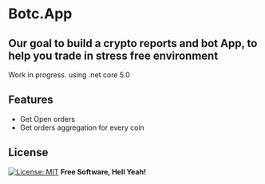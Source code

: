 # Botc.App

## Our goal to build a crypto reports and bot App, to help you  trade in stress free environment

Work in progress.
using .net core 5.0

## Features

- Get Open orders
- Get orders aggregation for every coin


## License
[![License: MIT](https://img.shields.io/badge/License-MIT-yellow.svg)](LICENSE)
**Free Software, Hell Yeah!**
